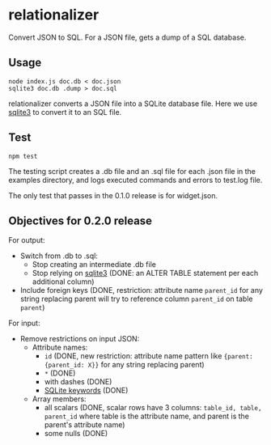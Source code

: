 # relationalizer
Convert JSON to SQL. For a JSON file, gets a dump of a SQL database.

## Usage
    node index.js doc.db < doc.json
    sqlite3 doc.db .dump > doc.sql

relationalizer converts a JSON file into a SQLite database file. Here we use [sqlite3](https://sqlite.org/cli.html) to convert it to an SQL file.

## Test
    npm test

The testing script creates a .db file and an .sql file for each .json file in the examples directory, and logs executed commands and errors to test.log file.

The only test that passes in the 0.1.0 release is for widget.json.

## Objectives for 0.2.0 release

For output:

- Switch from .db to .sql:
  - Stop creating an intermediate .db file
  - Stop relying on [sqlite3](https://sqlite.org/cli.html) (DONE: an ALTER TABLE statement per each additional column)
- Include foreign keys (DONE, restriction: attribute name `parent_id` for any string replacing parent will try to reference column `parent_id` on table `parent`)

For input:

- Remove restrictions on input JSON:
  - Attribute names:
    - `id` (DONE, new restriction: attribute name pattern like `{parent:{parent_id: X}}` for any string replacing parent)
    - `*` (DONE)
    - with dashes (DONE)
    - [SQLite keywords](https://sqlite.org/lang_keywords.html) (DONE)
  - Array members:
    - all scalars (DONE, scalar rows have 3 columns: `table_id, table, parent_id` where table is the attribute name, and parent is the parent's attribute name)
    - some nulls (DONE)

